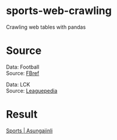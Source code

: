 # sports-web-crawling
Crawling web tables with pandas

# Source

Data: Football  
Source: [FBref](https://fbref.com/en/)

Data: LCK  
Source: [Leaguepedia](https://lol.fandom.com/wiki/League_of_Legends_Esports_Wiki)

# Result
[Sports | Asungajinli](https://asungajinli.github.io/sports/)
